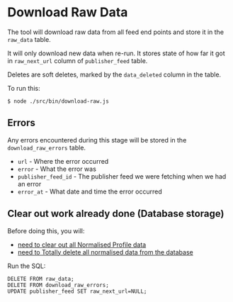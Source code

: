 # Download Raw Data

The tool will download raw data from all feed end points and store it in the `raw_data` table.

It will only download new data when re-run. It stores state of how far it got in `raw_next_url` column of `publisher_feed` table.

Deletes are soft deletes, marked by the `data_deleted` column in the table.

To run this:

`$ node ./src/bin/download-raw.js`


## Errors

Any errors encountered during this stage will be stored in the `download_raw_errors` table.

* `url` - Where the error occurred
* `error` - What the error was
* `publisher_feed_id` - The publisher feed we were fetching when we had an error
* `error_at` - What date and time the error occurred

## Clear out work already done (Database storage)

Before doing this, you will:

* [need to clear out all Normalised Profile data](profile-normalised-data.md)
* [need to Totally delete all normalised data from the database](normalise-data.md)

Run the SQL:

    DELETE FROM raw_data;
    DELETE FROM download_raw_errors;
    UPDATE publisher_feed SET raw_next_url=NULL;
    
